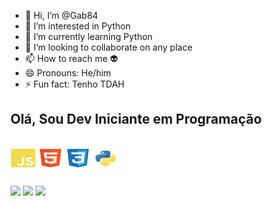 - 👋 Hi, I’m @Gab84
- 👀 I’m interested in Python
- 🌱 I’m currently learning Python
- 💞️ I’m looking to collaborate on any place
- 📫 How to reach me 👽
- 😄 Pronouns: He/him
- ⚡ Fun fact: Tenho TDAH



<!-- ### Hi there 👋


**marcioclay/marcioclay** is a ✨ _special_ ✨ repository because its `README.md` (this file) appears on your GitHub profile.

Here are some ideas to get you started:

- 🔭 I’m currently working on ...
- 🌱 I’m currently learning ...
- 👯 I’m looking to collaborate on ...
- 🤔 I’m looking for help with ...
- 💬 Ask me about ...
- 📫 How to reach me: ...
- 😄 Pronouns: ...
- ⚡ Fun fact: ...
-->

  ## Olá, Sou Dev Iniciante em Programação

<div style="display: inline_block"><br>
  <img align="center" alt="Gab84-Js" height="30" width="40" src="https://raw.githubusercontent.com/devicons/devicon/master/icons/javascript/javascript-plain.svg">
  <img align="center" alt="Gab84-HTML" height="30" width="40" src="https://raw.githubusercontent.com/devicons/devicon/master/icons/html5/html5-original.svg">
  <img align="center" alt="Gab84-CSS" height="30" width="40" src="https://raw.githubusercontent.com/devicons/devicon/master/icons/css3/css3-original.svg">
  <img align="center" alt="Gab84-Python" height="30" width="40" src="https://raw.githubusercontent.com/devicons/devicon/master/icons/python/python-original.svg">
  
</div>
  
  ##
 
<div> 

  <a href="https://instagram.com/eogb84" target="_blank"><img src="https://www.flaticon.com/br/icon-font-gratis/instagram_6422200?related_id=6422200](https://cdn-icons.flaticon.com/svg/6422/6422200.svg?token=exp=1708004852~hmac=0103b6d8ac76ef96d8cfdff1d3c7a962" target="_blank"></a>
 	<a href = "mailto:gabrielrodrigues84394@gmail.com"><img src="https://img.shields.io/badge/-Gmail-%23333?style=for-the-badge&logo=gmail&logoColor=white" target="_blank"></a>
  <a href="https://www.linkedin.com/in/gabriel-dos-santos-rodrigues-599330241" target="_blank"><img src="https://img.shields.io/badge/-LinkedIn-%230077B5?style=for-the-badge&logo=linkedin&logoColor=white" target="_blank"></a> 
  
</div>






<!---
Gab84/Gab84 is a ✨ special ✨ repository because its `README.md` (this file) appears on your GitHub profile.
You can click the Preview link to take a look at your changes.
--->
